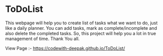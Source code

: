 # ToDoList
This webpage will help you to create list of tasks what we want to do, just like a daily planner. You can add tasks, mark as complete/incomplete and also delete the completed tasks. So, this project will help you a lot in true management of time. Thank You all.


View Page :- https://codewith-deepak.github.io/ToDoList/ 

